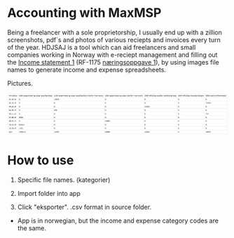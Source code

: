 # Accounting with MaxMSP

Being a freelancer with a sole proprietorship, I usually end up with a zillion screenshots, pdf´s and photos of various reciepts and invoices every turn of the year. HDJSAJ is a tool which can aid freelancers and small companies working in Norway with e-reciept management and filling out the [Income statement 1](https://www.skatteetaten.no/en/forms/income-statement-1/) (RF-1175 [næringsoppgave 1](https://www.skatteetaten.no/skjema/naringsoppgave-1/)), by using images file names to generate income and expense spreadsheets.

Pictures.

![Inntekt](/img/inntekt.png) 

# How to use

1. Specific file names. (kategorier)

2. Import folder into app

3. Click "eksporter". .csv format in source folder. 




* App is in norwegian, but the income and expense category codes are the same. 
